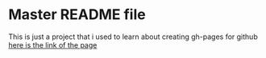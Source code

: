 # Master README file
This is just a project that i used to learn about creating gh-pages for github
[here is the link of the page](http://hendrawd.github.io/grandmaster/)
